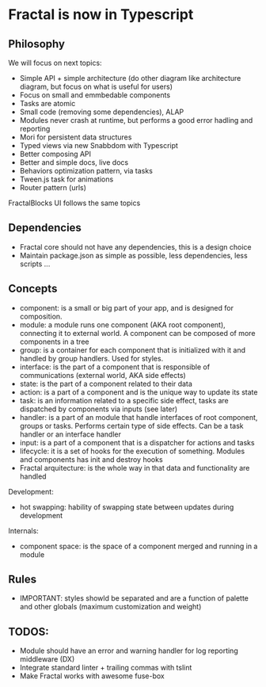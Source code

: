 # Fractal is now in Typescript

## Philosophy

We will focus on next topics:

- Simple API + simple architecture (do other diagram like architecture diagram, but focus on what is useful for users)
- Focus on small and emmbedable components
- Tasks are atomic
- Small code (removing some dependencies), ALAP
- Modules never crash at runtime, but performs a good error hadling and reporting
- Mori for persistent data structures
- Typed views via new Snabbdom with Typescript
- Better composing API
- Better and simple docs, live docs
- Behaviors optimization pattern, via tasks
- Tween.js task for animations
- Router pattern (urls)

FractalBlocks UI follows the same topics

## Dependencies

- Fractal core should not have any dependencies, this is a design choice
- Maintain package.json as simple as possible, less dependencies, less scripts ...

## Concepts

- component: is a small or big part of your app, and is designed for composition.
- module: a module runs one component (AKA root component), connecting it to external world. A component can be composed of more components in a tree
- group: is a container for each component that is initialized with it and handled by group handlers. Used for styles.
- interface: is the part of a component that is responsible of communications (external world, AKA side effects)
- state: is the part of a component related to their data
- action: is a part of a component and is the unique way to update its state
- task: is an information related to a specific side effect, tasks are dispatched by components via inputs (see later)
- handler: is a part of an module that handle interfaces of root component, groups or tasks. Performs certain type of side effects. Can be a task handler or an interface handler
- input: is a part of a component that is a dispatcher for actions and tasks
- lifecycle: it is a set of hooks for the execution of something. Modules and components has init and destroy hooks
- Fractal arquitecture: is the whole way in that data and functionality are handled

Development:

- hot swapping: hability of swapping state between updates during development

Internals:

- component space: is the space of a component merged and running in a module

## Rules

- IMPORTANT: styles showld be separated and are a function of palette and other globals (maximum customization and weight)

## TODOS:

- Module should have an error and warning handler for log reporting middleware (DX)
- Integrate standard linter + trailing commas with tslint
- Make Fractal works with awesome fuse-box
